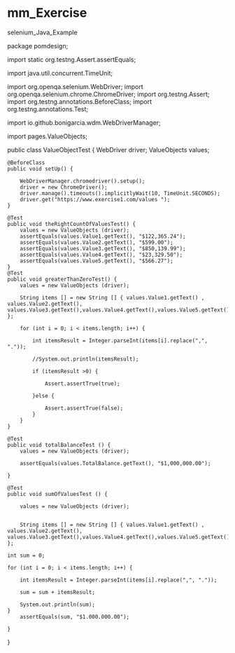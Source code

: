 # mm_Exercise
selenium_Java_Example


 package pomdesign;

import static org.testng.Assert.assertEquals;

import java.util.concurrent.TimeUnit;

import org.openqa.selenium.WebDriver;
import org.openqa.selenium.chrome.ChromeDriver;
import org.testng.Assert;
import org.testng.annotations.BeforeClass;
import org.testng.annotations.Test;

import io.github.bonigarcia.wdm.WebDriverManager;

import pages.ValueObjects;

public class ValueObjectTest {
WebDriver driver;
ValueObjects values;	
	
	@BeforeClass
	public void setUp() {
		
		WebDriverManager.chromedriver().setup();
		driver = new ChromeDriver();
		driver.manage().timeouts().implicitlyWait(10, TimeUnit.SECONDS);
		driver.get("https://www.exercise1.com/values ");
	}
  
	@Test 
	public void theRightCountOfValuesTest() {
		values = new ValueObjects (driver); 	
		assertEquals(values.Value1.getText(), "$122,365.24");
		assertEquals(values.Value2.getText(), "$599.00");
		assertEquals(values.Value3.getText(), "$850,139.99");
		assertEquals(values.Value4.getText(), "$23,329.50");
		assertEquals(values.Value5.getText(), "$566.27");
	}	
	@Test
	public void greaterThanZeroTest() {
		values = new ValueObjects (driver);

		String items [] = new String [] { values.Value1.getText() , values.Value2.getText(), values.Value3.getText(),values.Value4.getText(),values.Value5.getText() };
		
		for (int i = 0; i < items.length; i++) {
			
			int itemsResult = Integer.parseInt(items[i].replace(",", "."));
			
			//System.out.println(itemsResult);
			
			if (itemsResult >0) {
				
				Assert.assertTrue(true);
				
			}else {
				
				Assert.assertTrue(false);	
			}	
		}	
	}
	
	@Test
	public void totalBalanceTest () {
		values = new ValueObjects (driver);

		assertEquals(values.TotalBalance.getText(), "$1,000,000.00");
			
	}
	
	@Test
	public void sumOfValuesTest () {
		
		values = new ValueObjects (driver);
		
	
		String items [] = new String [] { values.Value1.getText() , values.Value2.getText(), values.Value3.getText(),values.Value4.getText(),values.Value5.getText() };
	
	int sum = 0;
	
	for (int i = 0; i < items.length; i++) {
		
		int itemsResult = Integer.parseInt(items[i].replace(",", "."));
		
		sum = sum + itemsResult;
		
		System.out.println(sum);	
	}	
		assertEquals(sum, "$1.000.000.00");	
	
	}
}







